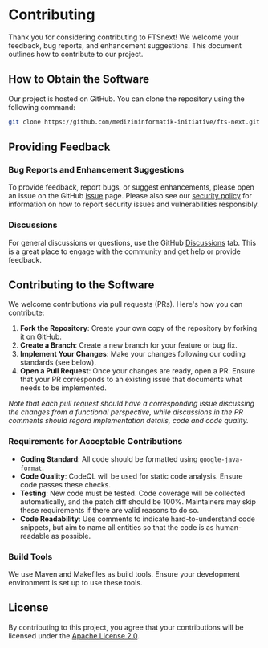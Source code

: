 # Contributing

Thank you for considering contributing to FTSnext! We welcome your feedback, bug reports, and
enhancement suggestions. This document outlines how to contribute to our project.

## How to Obtain the Software

Our project is hosted on GitHub. You can clone the repository using the following command:

```bash
git clone https://github.com/medizininformatik-initiative/fts-next.git
```

## Providing Feedback

### Bug Reports and Enhancement Suggestions

To provide feedback, report bugs, or suggest enhancements, please open an issue on the GitHub
[issue][issues] page. Please also see our [security policy][security] for information on how to
report security issues and vulnerabilities responsibly.

### Discussions

For general discussions or questions, use the GitHub [Discussions][discussions] tab. This is
a great place to engage with the community and get help or provide feedback.

## Contributing to the Software

We welcome contributions via pull requests (PRs). Here's how you can contribute:

1. **Fork the Repository**: Create your own copy of the repository by forking it on GitHub.
2. **Create a Branch**: Create a new branch for your feature or bug fix.
3. **Implement Your Changes**: Make your changes following our coding standards (see below).
4. **Open a Pull Request**: Once your changes are ready, open a PR. Ensure that your PR corresponds
   to an existing issue that documents what needs to be implemented.

*Note that each pull request should have a corresponding issue discussing the changes from a
functional perspective, while discussions in the PR comments should regard implementation
details, code and code quality.*

### Requirements for Acceptable Contributions

* **Coding Standard**: All code should be formatted using `google-java-format`.
* **Code Quality**: CodeQL will be used for static code analysis. Ensure code passes these checks.
* **Testing**: New code must be tested. Code coverage will be collected automatically, and
  the patch diff should be 100%. Maintainers may skip these requirements if there are valid reasons
  to do so.
* **Code Readability**: Use comments to indicate hard-to-understand code snippets, but aim to name
  all entities so that the code is as human-readable as possible.

### Build Tools

We use Maven and Makefiles as build tools. Ensure your development environment is set up to use
these tools.

## License

By contributing to this project, you agree that your contributions will be licensed under
the [Apache License 2.0][license].

[issues]: https://github.com/medizininformatik-initiative/fts-next/issues

[security]: https://github.com/medizininformatik-initiative/fts-next?tab=security-ov-file

[discussions]: https://github.com/medizininformatik-initiative/fts-next/discussions

[license]: https://github.com/medizininformatik-initiative/fts-next?tab=Apache-2.0-1-ov-file

